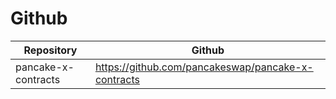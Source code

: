 # Github

| Repository          | Github                                               |
| ------------------- | ---------------------------------------------------- |
| pancake-x-contracts | <https://github.com/pancakeswap/pancake-x-contracts> |
